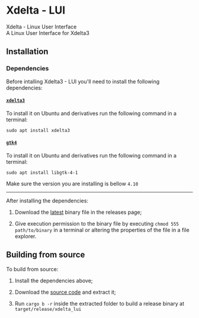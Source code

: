 # Xdelta - LUI

Xdelta - Linux User Interface <br>
A Linux User Interface for Xdelta3

## Installation

<!-- {{{ -->

### Dependencies

<!-- {{{ -->

Before intalling Xdelta3 - LUI you'll need to install the following dependencies:

#### [`xdelta3`](https://github.com/jmacd/xdelta)

To install it on Ubuntu and derivatives run the following command in a terminal:
```shell
sudo apt install xdelta3
```

#### [`gtk4`](https://github.com/jmacd/xdelta)

To install it on Ubuntu and derivatives run the following command in a terminal:
```shell
sudo apt install libgtk-4-1
```

Make sure the version you are installing is bellow `4.10`

<!-- }}} -->

---

After installing the dependencies:

1. Download the [latest](https://github.com/em-s-h/xdelta_lui/releases/tag/release/xdelta_lui)
binary file in the releases page;

2. Give execution permission to the binary file by executing `chmod 555 path/to/binary` in a
terminal or altering the properties of the file in a file explorer.

<!-- }}} -->

## Building from source

<!-- {{{ -->

To build from source: 
1. Install the dependencies above;
2. Download the [source code](https://github.com/em-s-h/xdelta_lui/archive/refs/tags/release.tar.gz)
and extract it;

3. Run `cargo b -r` inside the extracted folder to build a release binary at `target/release/xdelta_lui`

<!-- }}} -->

